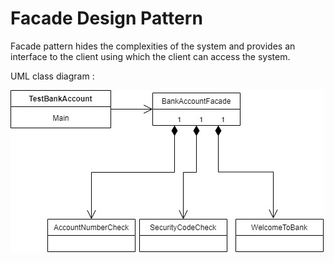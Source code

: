# Facade Design Pattern

Facade pattern hides the complexities of the system and provides an interface to the client using which the client can access the system.

UML class diagram :

![Application Component Diagram](../../../../../../uml/facade-design.jpg)
